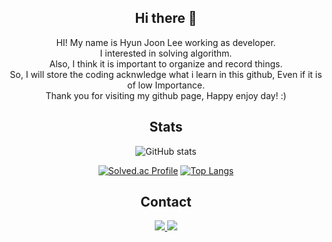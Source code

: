 <div align=center>
  
## Hi there 👋
HI! My name is Hyun Joon Lee working as developer. <br>
I interested in solving algorithm. <br>
Also, I think it is important to organize and record things. <br>
So, I will store the coding acknwledge what i learn in this github, Even if it is of low Importance. <br>
Thank you for visiting my github page, Happy enjoy day! :) <br>

## Stats
![GitHub stats](https://github-readme-stats.vercel.app/api?username=joonda&show_icons=true&theme=radical)

[![Solved.ac Profile](http://mazassumnida.wtf/api/v2/generate_badge?boj=hjoon19)](https://solved.ac/hjoon19/) [![Top Langs](https://github-readme-stats.vercel.app/api/top-langs/?username=joonda&langs_count=10&layout=compact)]()



## Contact
  <a href="https://github.com/joonda" target="_blank">
    <img src="https://img.shields.io/badge/GitHub-100000?style=flat&logo=github&logoColor=white"/>
  </a>
  <a href="mailto:hjoon767@gmail.com" target="_blank">
      <img src="https://img.shields.io/badge/Gmail-D14836?style=flat&logo=gmail&logoColor=white"/>
  </a>  

<!--
**joonda/joonda** is a ✨ _special_ ✨ repository because its `README.md` (this file) appears on your GitHub profile.


Here are some ideas to get you started:

- 🔭 I’m currently working on ...
- 🌱 I’m currently learning ...
- 👯 I’m looking to collaborate on ...
- 🤔 I’m looking for help with ...
- 💬 Ask me about ...
- 📫 How to reach me: ...
- 😄 Pronouns: ...
- ⚡ Fun fact: ...
-->

</div>
